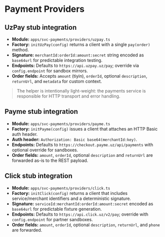 # Payment Providers

## UzPay stub integration

- **Module:** `apps/svc-payments/providers/uzpay.ts`
- **Factory:** `initUzPay(config)` returns a client with a single `pay(order)` method.
- **Signature:** `merchantId:orderId:amount:secret` string encoded as `base64url` for predictable integration testing.
- **Endpoints:** Defaults to `https://api.uzpay.uz/pay`; override via `config.endpoint` for sandbox mirrors.
- **Order fields:** Accepts `amount` (tiyin), `orderId`, optional `description`, `returnUrl`, and `metadata` for custom context.

> The helper is intentionally light-weight: the payments service is responsible for HTTP transport and error handling.

## Payme stub integration

- **Module:** `apps/svc-payments/providers/payme.ts`
- **Factory:** `initPayme(config)` issues a client that attaches an HTTP Basic auth header.
- **Auth header:** `Authorization: Basic base64(merchantId:key)`.
- **Endpoints:** Defaults to `https://checkout.payme.uz/api/payments` with optional override for sandboxes.
- **Order fields:** `amount`, `orderId`, optional `description` and `returnUrl` are forwarded as-is to the REST payload.

## Click stub integration

- **Module:** `apps/svc-payments/providers/click.ts`
- **Factory:** `initClick(config)` returns a client that includes service/merchant identifiers and a deterministic signature.
- **Signature:** `serviceId:merchantId:orderId:amount:secret` encoded as `base64url` for predictable fixture generation.
- **Endpoints:** Defaults to `https://api.click.uz/v2/pay`; override with `config.endpoint` for partner sandboxes.
- **Order fields:** `amount`, `orderId`, optional `description`, `returnUrl`, and `phone` are forwarded.
